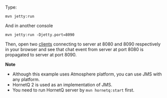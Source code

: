 Type:

```
mvn jetty:run
```

And in another console

```
mvn jetty:run -Djetty.port=8090
```

Then, open two [clients](http://jsbin.com/soqugi/1/watch?js,console) connecting to server at 8080 and 8090 respectively in your browser and see that chat event from server at port 8080 is propagated to server at port 8090.

**Note**


* Although this example uses Atmosphere platform, you can use JMS with any platform.
* HornetQ 2 is used as an implementation of JMS.
* You need to run HornetQ server by `mvn hornetq:start` first.